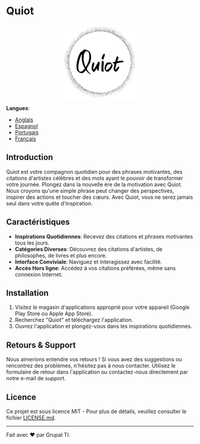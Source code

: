 # Quiot

<p align="center">
  <img src="assets/img/logo_circle_blue.svg" alt="Logo de Quiot" width="200"/>
</p>

**Langues**:
- [Anglais](README.md)
- [Espagnol](README-ES.md)
- [Portugais](README-PT.md)
- [Français](README-FR.md)

## Introduction

Quiot est votre compagnon quotidien pour des phrases motivantes, des citations d'artistes célèbres et des mots ayant le pouvoir de transformer votre journée. Plongez dans la nouvelle ère de la motivation avec Quiot. Nous croyons qu'une simple phrase peut changer des perspectives, inspirer des actions et toucher des cœurs. Avec Quiot, vous ne serez jamais seul dans votre quête d'inspiration.

## Caractéristiques

- **Inspirations Quotidiennes**: Recevez des citations et phrases motivantes tous les jours.
- **Catégories Diverses**: Découvrez des citations d'artistes, de philosophes, de livres et plus encore.
- **Interface Conviviale**: Naviguez et interagissez avec facilité.
- **Accès Hors ligne**: Accédez à vos citations préférées, même sans connexion Internet.

## Installation

1. Visitez le magasin d'applications approprié pour votre appareil (Google Play Store ou Apple App Store).
2. Recherchez "Quiot" et téléchargez l'application.
3. Ouvrez l'application et plongez-vous dans les inspirations quotidiennes.

## Retours & Support

Nous aimerions entendre vos retours ! Si vous avez des suggestions ou rencontrez des problèmes, n'hésitez pas à nous contacter. Utilisez le formulaire de retour dans l'application ou contactez-nous directement par notre e-mail de support.

## Licence

Ce projet est sous licence MIT - Pour plus de détails, veuillez consulter le fichier [LICENSE.md](LICENSE.md).

---

Fait avec ❤️ par Grupal TI.
